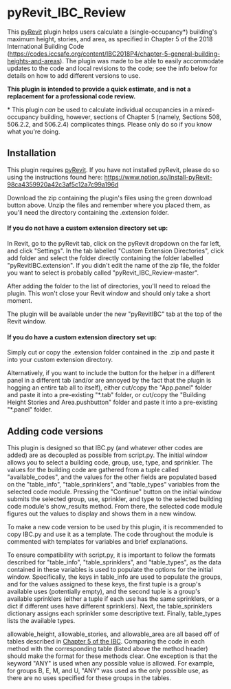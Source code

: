 # pyRevit_IBC_Review
This [pyRevit](https://github.com/eirannejad/pyRevit) plugin helps users calculate a (single-occupancy\*) building's
maximum height, stories, and area, as specified in Chapter 5 of the 2018 International Building Code
(https://codes.iccsafe.org/content/IBC2018P4/chapter-5-general-building-heights-and-areas).
The plugin was made to be able to easily accommodate updates to the code and local revisions to the code;
see the info below for details on how to add different versions to use.

**This plugin is intended to provide a quick estimate, and is not a replacement for a professional code review.**

\* This plugin *can* be used to calculate individual occupancies in a mixed-occupancy building, however,
sections of Chapter 5 (namely, Sections 508, 506.2.2, and 506.2.4) complicates things. Please only do so
if you know what you're doing.

## Installation

This plugin requires [pyRevit](https://github.com/eirannejad/pyRevit). 
If you have not installed pyRevit, please do so using the
instructions found here: https://www.notion.so/Install-pyRevit-98ca4359920a42c3af5c12a7c99a196d

Download the zip containing the plugin's files using the green download button above.
Unzip the files and remember where you placed them, as you'll need the directory containing the
.extension folder.

#### If you do not have a custom extension directory set up:

In Revit, go to the pyRevit tab, click on the pyRevit dropdown on the far left, and
click "Settings". In the tab labelled "Custom Extension Directories", click add folder and
select the folder directly containing the folder labelled "pyRevitIBC.extension". If you
didn't edit the name of the zip file, the folder you want to select is probably called
"pyRevit_IBC_Review-master".

After adding the folder to the list of directories, you'll need to reload the plugin.
This won't close your Revit window and should only take a short moment.

The plugin will be available under the new "pyRevitIBC" tab at the top of the Revit window.

#### If you do have a custom extension directory set up:

Simply cut or copy the .extension folder contained in the .zip and paste it into
your custom extension directory. 

Alternatively, if you want to include the button for the helper in a different panel in a different tab 
(and/or are annoyed by the fact that the plugin is hogging an entire tab all to itself), 
either cut/copy the "App.panel" folder and paste it into a pre-existing "\*.tab" folder, or
cut/copy the "Building Height Stories and Area.pushbutton" folder and paste it into a pre-existing "\*.panel" folder.

## Adding code versions

This plugin is designed so that IBC.py (and whatever other codes are added) are as decoupled as possible from script.py.
The initial window allows you to select a building code, group, use, type, and sprinkler. The values for the
building code are gathered from a tuple called "available_codes", and the values for the other fields are populated
based on the "table_info", "table_sprinklers", and "table_types" variables from the selected code module.
Pressing the "Continue" button on the initial window submits the selected group, use, sprinkler, and type to
the selected building code module's show_results method. From there, the selected code module figures out the values
to display and shows them in a new window.

To make a new code version to be used by this plugin, it is recommended to copy IBC.py and use it as a template. The
code throughout the module is commented with templates for variables and brief explanations.

To ensure compatibility with script.py, it is important to follow the formats described for "table_info",
"table_sprinklers", and "table_types", as the data contained in these variables is used to populate the options for
the initial window. Specifically, the keys in table_info are used to populate the groups, and for the values assigned
to these keys, the first tuple is a group's available uses (potentially empty), and the second tuple is a group's
available sprinklers (either a tuple if each use has the same sprinklers, or a dict if different uses have different
sprinklers). Next, the table_sprinklers dictionary assigns each sprinkler some descriptive text. Finally,
table_types lists the available types.

allowable_height, allowable_stories, and allowable_area are all based off of tables described in 
[Chapter 5 of the IBC](https://codes.iccsafe.org/content/IBC2018P4/chapter-5-general-building-heights-and-areas). 
Comparing the code in each
method with the corresponding table (listed above the method header) should make the format for these methods clear.
One exception is that the keyword "ANY" is used when any possible value is allowed. For example, for groups B, E, M,
and U, "ANY" was used as the only possible use, as there are no uses specified for these groups in the tables. 